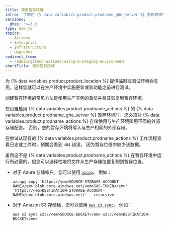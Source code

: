 ```yaml
---
title: 使用暂存环境
intro: '了解在 {% data variables.product.prodname_ghe_server %} 暂存环境中使用 {% data variables.product.prodname_actions %}。'
versions:
  ghes: '>=3.0'
type: how_to
topics:
  - Actions
  - Enterprise
  - Infrastructure
  - Upgrades
redirect_from:
  - /admin/github-actions/using-a-staging-environment
shortTitle: 使用暂存区域
---
```


为 {% data variables.product.product_location %} 提供临时或测试环境会有用，这样您就可以在生产环境中实施更新或新功能之前进行测试。

创建暂存环境的常见方法是使用生产实例的备份并将其恢复到暂存环境。

在设置启用 {% data variables.product.prodname_actions %} 的 {% data variables.product.prodname_ghe_server %} 暂存环境时，您必须对 {% data variables.product.prodname_actions %} 存储使用与生产环境所用不同的外部存储配置。 否则，您的暂存环境将写入与生产相同的外部存储。

在尝试从现有的 {% data variables.product.prodname_actions %} 工作流程查看日志或工件时，预期会看到 `404` 错误， 因为暂存位置中缺少该数据。

虽然这不是 {% data variables.product.prodname_actions %} 在暂存环境中运行所必需的，但您可以选择性地将文件从生产存储位置复制到暂存位置。

* 对于 Azure 存储帐户，您可以使用 [`azcop`](https://docs.microsoft.com/en-us/azure/storage/common/storage-use-azcopy-blobs#copy-all-containers-directories-and-blobs-to-another-storage-account)。 例如：

  ```shell
  azcopy copy 'https://<em>SOURCE-STORAGE-ACCOUNT-NAME</em>.blob.core.windows.net/<em>SAS-TOKEN</em>' 'https://<em>DESTINATION-STORAGE-ACCOUNT-NAME</em>.blob.core.windows.net/' --recursive
  ```
* 对于 Amazon S3 存储桶，您可以使用 [`aws s3 sync`](https://awscli.amazonaws.com/v2/documentation/api/latest/reference/s3/sync.html)。 例如：

  ```shell
  aws s3 sync s3://<em>SOURCE-BUCKET</em> s3://<em>DESTINATION-BUCKET</em>
  ```
